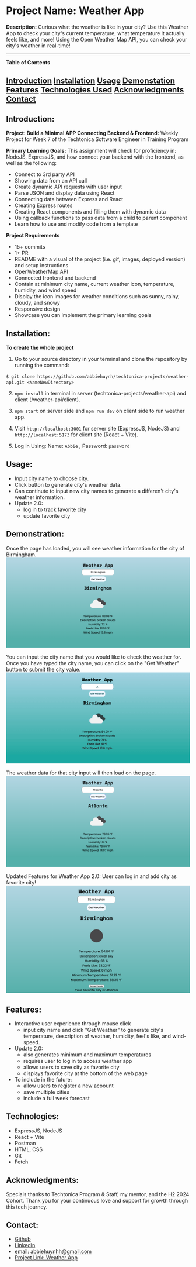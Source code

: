 # Project Name: Weather App

**Description:**
Curious what the weather is like in your city? Use this Weather App to check your city's current temperature, what temperature it actually feels like, and more! Using the Open Weather Map API, you can check your city's weather in real-time!

---

**Table of Contents**

[Introduction](#introduction)
[Installation](#installation)
[Usage](#usage)
[Demonstation](#demonstration)
[Features](#features)
[Technologies Used](#technologies-used)
[Acknowledgments](#acknowledgments)
[Contact](#contact)
---

## Introduction: 
**Project: Build a Minimal APP Connecting Backend & Frontend:**
Weekly Project for Week 7 of the Techtonica Software Engineer in Training Program

**Primary Learning Goals:**
This assignment will check for proficiency in: NodeJS, ExpressJS, and how connect your backend with the frontend, as well as the following:
- Connect to 3rd party API
- Showing data from an API call
- Create dynamic API requests with user input
- Parse JSON and display data using React
- Connecting data between Express and React
- Creating Express routes
- Creating React components and filling them with dynamic data
- Using callback functions to pass data from a child to parent component
- Learn how to use and modify code from a template


**Project Requirements**
- 15+ commits
- 1+ PR
- README with a visual of the project (i.e. gif, images, deployed version) and setup instructions
- OpenWeatherMap API
- Connected frontend and backend
- Contain at minimum city name, current weather icon, temperature, humidity, and wind speed
- Display the icon images for weather conditions such as sunny, rainy, cloudy, and snowy
- Responsive design
- Showcase you can implement the primary learning goals

## Installation: 
**To create the whole project**
1.  Go to your source directory in your terminal and clone the repository by running the command:

```
$ git clone https://github.com/abbiehuynh/techtonica-projects/weather-api.git <NameNewDirectory>
```
2. `npm install` in terminal in server (techtonica-projects/weather-api) and client (/weather-api/client).

3. `npm start` on server side and `npm run dev` on client side to run weather app.

4. Visit `http://localhost:3001` for server site (ExpressJS, NodeJS) and `http://localhost:5173` for client site (React + Vite).
   
6. Log in Using: Name: `Abbie` , Password: `password`

## Usage: 
- Input city name to choose city.
- Click button to generate city's weather data.
- Can continute to input new city names to generate a differen't city's weather information.
- Update 2.0:
    - log in to track favorite city
    - update favorite city

## Demonstration:

Once the page has loaded, you will see weather information for the city of Birmingham.
![Load Page](images/loadingpage-weatherapp.png)

You can input the city name that you would like to check the weather for. Once you have typed the city name, you can click on the "Get Weather" button to submit the city value.
![User Input](images/userinput-weatherapp.gif)

The weather data for that city input will then load on the page. 
![Get Weather](images/getWeather-weatherapp.png)

Updated Features for Weather App 2.0:
User can log in and add city as favorite city!
![App 2.0](./images/home-weatherapp2.0.png)


## Features: 
- Interactive user experience through mouse click
    - input city name and click "Get Weather" to generate city's temperature, description of weather, humidity, feel's like, and wind-speed.  
- Update 2.0:
    - also generates minimum and maximum temperatures
    - requires user to log in to access weather app
    - allows users to save city as favorite city
    - displays favorite city at the bottom of the web page
 - To include in the future:
    - allow users to register a new acoount
    - save multiple cities
    - include a full week forecast 


## Technologies: 
- ExpressJS, NodeJS
- React + Vite  
- Postman     
- HTML, CSS
- Git
- Fetch

## Acknowledgments:
Specials thanks to Techtonica Program & Staff, my mentor, and the H2 2024 Cohort. Thank you for your continuous love and support for growth through this tech journey. 

## Contact: 
- [Github](https://github.com/abbiehuynh)
- [LinkedIn](https://www.linkedin.com/in/abbie-huynh/)
- email: abbiehuynhh@gmail.com
- [Project Link: Weather App](https://github.com/abbiehuynh/techtonica-projects/tree/weather-api)
